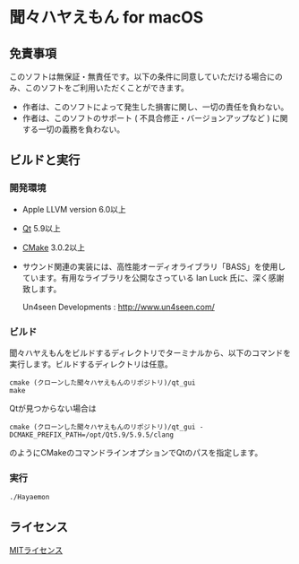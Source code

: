 聞々ハヤえもん for macOS
=======================

## 免責事項
このソフトは無保証・無責任です。以下の条件に同意していただける場合にのみ、このソフトをご利用いただくことができます。
- 作者は、このソフトによって発生した損害に関し、一切の責任を負わない。
- 作者は、このソフトのサポート ( 不具合修正・バージョンアップなど ) に関する一切の義務を負わない。

## ビルドと実行

### 開発環境
- Apple LLVM version 6.0以上
- [Qt](https://www.qt.io/download) 5.9以上
- [CMake](https://cmake.org/download/) 3.0.2以上
- サウンド関連の実装には、高性能オーディオライブラリ「BASS」を使用しています。有用なライブラリを公開なさっている Ian Luck 氏に、深く感謝致します。

  Un4seen Developments : http://www.un4seen.com/

### ビルド
聞々ハヤえもんをビルドするディレクトリでターミナルから、以下のコマンドを実行します。ビルドするディレクトリは任意。
```
cmake (クローンした聞々ハヤえもんのリポジトリ)/qt_gui
make
```
Qtが見つからない場合は
```
cmake (クローンした聞々ハヤえもんのリポジトリ)/qt_gui -DCMAKE_PREFIX_PATH=/opt/Qt5.9/5.9.5/clang
```
のようにCMakeのコマンドラインオプションでQtのパスを指定します。

### 実行
```
./Hayaemon
```

## ライセンス
[MITライセンス](https://opensource.org/licenses/mit-license.php)